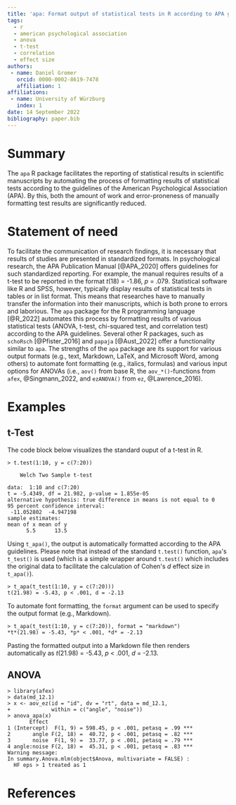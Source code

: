 ```yaml
---
title: 'apa: Format output of statistical tests in R according to APA guidelines'
tags:
  - r
  - american psychological association
  - anova
  - t-test
  - correlation
  - effect size
authors:
 - name: Daniel Gromer
   orcid: 0000-0002-8619-7478
   affiliation: 1
affiliations:
 - name: University of Würzburg
   index: 1
date: 14 September 2022
bibliography: paper.bib
---
```


# Summary

The `apa` R package facilitates the reporting of statistical results in scientific manuscripts by automating the process of formatting results of statistical tests according to the guidelines of the American Psychological Association (APA). By this, both the amount of work and error-proneness of manually formatting test results are significantly reduced.

# Statement of need

To facilitate the communication of research findings, it is necessary that results of studies are presented in standardized formats. In psychological research, the APA Publication Manual [@APA_2020] offers guidelines for such standardized reporting. For example, the manual requires results of a t-test to be reported in the format *t*(18) = -1.86, *p* = .079. Statistical software like R and SPSS, however, typically display results of statistical tests in tables or in list format. This means that researches have to manually transfer the information into their manuscripts, which is both prone to errors and laborious. The `apa` package for the R programming language [@R_2022] automates this process by formatting results of various statistical tests (ANOVA, t-test, chi-squared test, and correlation test) according to the APA guidelines. Several other R packages, such as `schoRsch` [@Pfister_2016] and `papaja` [@Aust_2022] offer a functionality similar to `apa`. The strengths of the `apa` package are its support for various output formats (e.g., text, Markdown, LaTeX, and Microsoft Word, among others) to automate font formatting (e.g., italics, formulas) and various input options for ANOVAs (i.e., `aov()` from base R, the `aov_*()`-functions from `afex`, @Singmann_2022, and `ezANOVA()` from `ez`, @Lawrence_2016).

# Examples

## t-Test

The code block below visualizes the standard ouput of a t-test in R.

```
> t.test(1:10, y = c(7:20))

	Welch Two Sample t-test

data:  1:10 and c(7:20)
t = -5.4349, df = 21.982, p-value = 1.855e-05
alternative hypothesis: true difference in means is not equal to 0
95 percent confidence interval:
 -11.052802  -4.947198
sample estimates:
mean of x mean of y 
      5.5      13.5 
```

Using `t_apa()`, the output is automatically formatted according to the APA guidelines. Please note that instead of the standard `t.test()` function, `apa`'s `t_test()` is used (which is a simple wrapper around `t.test()` which includes the original data to facilitate the calculation of Cohen's *d* effect size in `t_apa()`). 

```
> t_apa(t_test(1:10, y = c(7:20)))
t(21.98) = -5.43, p < .001, d = -2.13
```

To automate font formatting, the `format` argument can be used to specify the output format (e.g., Markdown).

```
> t_apa(t_test(1:10, y = c(7:20)), format = "markdown")
*t*(21.98) = -5.43, *p* < .001, *d* = -2.13
```

Pasting the formatted output into a Markdown file then renders automatically as *t*(21.98) = -5.43, *p* < .001, *d* = -2.13.

## ANOVA

```
> library(afex)
> data(md_12.1)
> x <- aov_ez(id = "id", dv = "rt", data = md_12.1,
+             within = c("angle", "noise"))
> anova_apa(x)
       Effect                                              
1 (Intercept)  F(1, 9) = 598.45, p < .001, petasq = .99 ***
2       angle F(2, 18) =  40.72, p < .001, petasq = .82 ***
3       noise  F(1, 9) =  33.77, p < .001, petasq = .79 ***
4 angle:noise F(2, 18) =  45.31, p < .001, petasq = .83 ***
Warning message:
In summary.Anova.mlm(object$Anova, multivariate = FALSE) :
  HF eps > 1 treated as 1
```

# References
